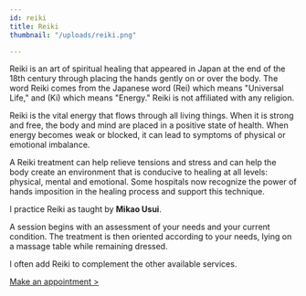 ```yaml
---
id: reiki
title: Reiki
thumbnail: "/uploads/reiki.png"

---
```

Reiki is an art of spiritual healing that appeared in Japan at the end of the 18th century through placing the hands gently on or over the body. The word Reiki comes from the Japanese word (Rei) which means "Universal Life," and (Ki) which means "Energy." Reiki is not affiliated with any religion.

Reiki is the vital energy that flows through all living things. When it is strong and free, the body and mind are placed in a positive state of health. When energy becomes weak or blocked, it can lead to symptoms of physical or emotional imbalance.

A Reiki treatment can help relieve tensions and stress and can help the body create an environment that is conducive to healing at all levels: physical, mental and emotional. Some hospitals now recognize the power of hands imposition in the healing process and support this technique.

I practice Reiki as taught by **Mikao Usui**.

A session begins with an assessment of your needs and your current condition. The treatment is then oriented according to your needs, lying on a massage table while remaining dressed.

I often add Reiki to complement the other available services.

[Make an appointment >](https://www.gorendezvous.com/homepage/111690)